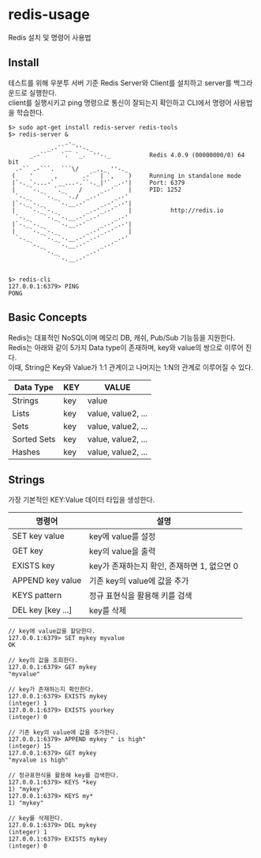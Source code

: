 # redis-usage
Redis 설치 및 명령어 사용법

## Install
테스트를 위해 우분투 서버 기준 Redis Server와 Client를 설치하고 server를 백그라운드로 실행한다.<br>
client를 실행시키고 ping 명령으로 통신이 잘되는지 확인하고 CLI에서 명령어 사용법을 학습한다.
```shell
$> sudo apt-get install redis-server redis-tools
$> redis-server &
                _._
           _.-``__ ''-._
      _.-``    `.  `_.  ''-._           Redis 4.0.9 (00000000/0) 64 bit
  .-`` .-```.  ```\/    _.,_ ''-._
 (    '      ,       .-`  | `,    )     Running in standalone mode
 |`-._`-...-` __...-.``-._|'` _.-'|     Port: 6379
 |    `-._   `._    /     _.-'    |     PID: 1252
  `-._    `-._  `-./  _.-'    _.-'
 |`-._`-._    `-.__.-'    _.-'_.-'|
 |    `-._`-._        _.-'_.-'    |           http://redis.io
  `-._    `-._`-.__.-'_.-'    _.-'
 |`-._`-._    `-.__.-'    _.-'_.-'|
 |    `-._`-._        _.-'_.-'    |
  `-._    `-._`-.__.-'_.-'    _.-'
      `-._    `-.__.-'    _.-'
          `-._        _.-'
              `-.__.-'


$> redis-cli
127.0.0.1:6379> PING
PONG

```

## Basic Concepts
Redis는 대표적인 NoSQL이며 메모리 DB, 캐쉬, Pub/Sub 기능등을 지원한다.<br>
Redis는 아래와 같이 5가지 Data type이 존재하며, key와 value의 쌍으로 이루어 진다.<br>
이때, String은 Key와 Value가 1:1 관계이고 나머지는 1:N의 관계로 이루어질 수 있다.<br>

|Data Type|KEY|VALUE|
|------|---|---|
|Strings|key|value|
|Lists|key|value, value2, ...|
|Sets|key|value, value2, ...|
|Sorted Sets|key|value, value2, ...|
|Hashes|key|value, value2, ...|



## Strings
가장 기본적인 KEY:Value 데이터 타입을 생성한다.

|명령어|설명|
|------|---|
|SET key value|key에 value를 설정|
|GET key|key의 value을 출력|
|EXISTS key|key가 존재하는지 확인, 존재하면 1, 없으면 0|
|APPEND key value|기존 key의 value에 값을 추가|
|KEYS pattern|정규 표현식을 활용해 키를 검색|
|DEL key [key ...]|key를 삭제|

```
// key에 value값을 할당한다.
127.0.0.1:6379> SET mykey myvalue
OK

// key의 값을 조회한다.
127.0.0.1:6379> GET mykey
"myvalue"

// key가 존재하는지 확인한다.
127.0.0.1:6379> EXISTS mykey
(integer) 1
127.0.0.1:6379> EXISTS yourkey
(integer) 0

// 기존 key의 value에 값을 추가한다.
127.0.0.1:6379> APPEND mykey " is high"
(integer) 15
127.0.0.1:6379> GET mykey
"myvalue is high"

// 정규표현식을 활용해 key를 검색한다.
127.0.0.1:6379> KEYS *key
1) "mykey"
127.0.0.1:6379> KEYS my*
1) "mykey"

// key를 삭제한다.
127.0.0.1:6379> DEL mykey
(integer) 1
127.0.0.1:6379> EXISTS mykey
(integer) 0



```





